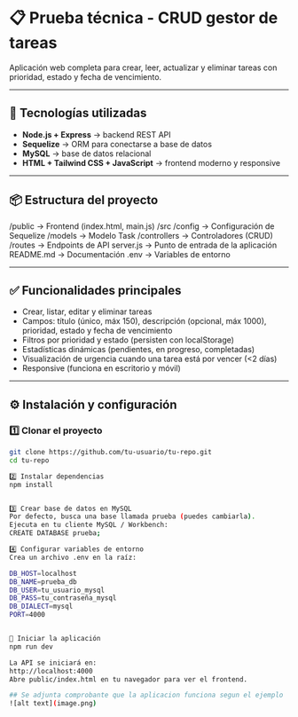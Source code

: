 # 📋 Prueba técnica - CRUD gestor de tareas

Aplicación web completa para crear, leer, actualizar y eliminar tareas con prioridad, estado y fecha de vencimiento.

---

## 🚀 Tecnologías utilizadas
- **Node.js + Express** → backend REST API
- **Sequelize** → ORM para conectarse a base de datos
- **MySQL** → base de datos relacional
- **HTML + Tailwind CSS + JavaScript** → frontend moderno y responsive

---

## 📦 Estructura del proyecto

/public → Frontend (index.html, main.js)
/src
/config → Configuración de Sequelize
/models → Modelo Task
/controllers → Controladores (CRUD)
/routes → Endpoints de API
server.js → Punto de entrada de la aplicación
README.md → Documentación
.env → Variables de entorno


---

## ✅ Funcionalidades principales
- Crear, listar, editar y eliminar tareas
- Campos: título (único, máx 150), descripción (opcional, máx 1000), prioridad, estado y fecha de vencimiento
- Filtros por prioridad y estado (persisten con localStorage)
- Estadísticas dinámicas (pendientes, en progreso, completadas)
- Visualización de urgencia cuando una tarea está por vencer (<2 días)
- Responsive (funciona en escritorio y móvil)

---

## ⚙️ Instalación y configuración

### 1️⃣ Clonar el proyecto
```bash
git clone https://github.com/tu-usuario/tu-repo.git
cd tu-repo

2️⃣ Instalar dependencias
npm install


3️⃣ Crear base de datos en MySQL
Por defecto, busca una base llamada prueba (puedes cambiarla).
Ejecuta en tu cliente MySQL / Workbench:
CREATE DATABASE prueba;

4️⃣ Configurar variables de entorno
Crea un archivo .env en la raíz:

DB_HOST=localhost
DB_NAME=prueba_db
DB_USER=tu_usuario_mysql
DB_PASS=tu_contraseña_mysql
DB_DIALECT=mysql
PORT=4000


🏁 Iniciar la aplicación
npm run dev

La API se iniciará en:
http://localhost:4000
Abre public/index.html en tu navegador para ver el frontend.

## Se adjunta comprobante que la aplicacion funciona segun el ejemplo
![alt text](image.png)